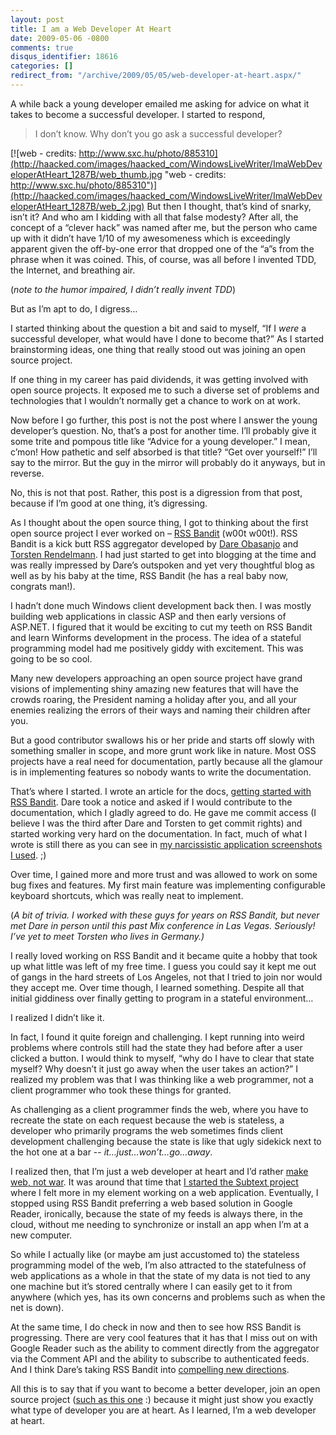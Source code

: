 ```yaml
---
layout: post
title: I am a Web Developer At Heart
date: 2009-05-06 -0800
comments: true
disqus_identifier: 18616
categories: []
redirect_from: "/archive/2009/05/05/web-developer-at-heart.aspx/"
---
```


A while back a young developer emailed me asking for advice on what it
takes to become a successful developer. I started to respond,

> I don’t know. Why don’t you go ask a successful developer?

[![web - credits:
http://www.sxc.hu/photo/885310](http://haacked.com/images/haacked_com/WindowsLiveWriter/ImaWebDeveloperAtHeart_1287B/web_thumb.jpg "web - credits: http://www.sxc.hu/photo/885310")](http://haacked.com/images/haacked_com/WindowsLiveWriter/ImaWebDeveloperAtHeart_1287B/web_2.jpg)
But then I thought, that’s kind of snarky, isn’t it? And who am I
kidding with all that false modesty? After all, the concept of a “clever
hack” was named after me, but the person who came up with it didn’t have
1/10 of my awesomeness which is exceedingly apparent given the
off-by-one error that dropped one of the “a”s from the phrase when it
was coined. This, of course, was all before I invented TDD, the
Internet, and breathing air.

(*note to the humor impaired, I didn’t really invent TDD*)

But as I’m apt to do, I digress…

I started thinking about the question a bit and said to myself, “If I
*were* a successful developer, what would have I done to become that?”
As I started brainstorming ideas, one thing that really stood out was
joining an open source project.

If one thing in my career has paid dividends, it was getting involved
with open source projects. It exposed me to such a diverse set of
problems and technologies that I wouldn’t normally get a chance to work
on at work.

Now before I go further, this post is not the post where I answer the
young developer’s question. No, that’s a post for another time. I’ll
probably give it some trite and pompous title like “Advice for a young
developer.” I mean, c’mon! How pathetic and self absorbed is that title?
“Get over yourself!” I’ll say to the mirror. But the guy in the mirror
will probably do it anyways, but in reverse.

No, this is not that post. Rather, this post is a digression from that
post, because if I’m good at one thing, it’s digressing.

As I thought about the open source thing, I got to thinking about the
first open source project I ever worked on – [RSS
Bandit](http://rssbandit.org/ "RSS Bandit") (w00t w00t!). RSS Bandit is
a kick butt RSS aggregator developed by [Dare
Obasanjo](http://www.25hoursaday.com/weblog/ "Dare Obasanjo") and
[Torsten
Rendelmann](http://www.rendelmann.info/blog/ "Torsten Rendelmann"). I
had just started to get into blogging at the time and was really
impressed by Dare’s outspoken and yet very thoughtful blog as well as by
his baby at the time, RSS Bandit (he has a real baby now, congrats
man!).

I hadn’t done much Windows client development back then. I was mostly
building web applications in classic ASP and then early versions of
ASP.NET. I figured that it would be exciting to cut my teeth on RSS
Bandit and learn Winforms development in the process. The idea of a
stateful programming model had me positively giddy with excitement. This
was going to be so cool.

Many new developers approaching an open source project have grand
visions of implementing shiny amazing new features that will have the
crowds roaring, the President naming a holiday after you, and all your
enemies realizing the errors of their ways and naming their children
after you.

But a good contributor swallows his or her pride and starts off slowly
with something smaller in scope, and more grunt work like in nature.
Most OSS projects have a real need for documentation, partly because all
the glamour is in implementing features so nobody wants to write the
documentation.

That’s where I started. I wrote an article for the docs, [getting
started with RSS
Bandit](http://haacked.com/articles/getting-started-with-rss-bandit.aspx "Getting Started With RSS Bandit").
Dare took a notice and asked if I would contribute to the documentation,
which I gladly agreed to do. He gave me commit access (I believe I was
the third after Dare and Torsten to get commit rights) and started
working very hard on the documentation. In fact, much of what I wrote is
still there as you can see in [my narcissistic application screenshots I
used](http://docs.rssbandit.org/v1.8/html/getting_started/posting_comments.htm "Posting Comments").
;)

Over time, I gained more and more trust and was allowed to work on some
bug fixes and features. My first main feature was implementing
configurable keyboard shortcuts, which was really neat to implement.

(*A bit of trivia. I worked with these guys for years on RSS Bandit, but
never met Dare in person until this past Mix conference in Las Vegas.
Seriously! I’ve yet to meet Torsten who lives in Germany.)*

I really loved working on RSS Bandit and it became quite a hobby that
took up what little was left of my free time. I guess you could say it
kept me out of gangs in the hard streets of Los Angeles, not that I
tried to join nor would they accept me. Over time though, I learned
something. Despite all that initial giddiness over finally getting to
program in a stateful environment…

I realized I didn’t like it.

In fact, I found it quite foreign and challenging. I kept running into
weird problems where controls still had the state they had before after
a user clicked a button. I would think to myself, “why do I have to
clear that state myself? Why doesn’t it just go away when the user takes
an action?” I realized my problem was that I was thinking like a web
programmer, not a client programmer who took these things for granted.

As challenging as a client programmer finds the web, where you have to
recreate the state on each request because the web is stateless, a
developer who primarily programs the web sometimes finds client
development challenging because the state is like that ugly sidekick
next to the hot one at a bar -- *it…just…won’t…go…away*.

I realized then, that I’m just a web developer at heart and I’d rather
[make web, not
war](http://www.youtube.com/watch?v=cCApcSq1ke0 "Make Web, not war"). It
was around that time that [I started the Subtext
project](http://haacked.com/archive/2005/05/04/announcing-subtext.aspx "Announcing Subtext")
where I felt more in my element working on a web application.
Eventually, I stopped using RSS Bandit preferring a web based solution
in Google Reader, ironically, because the state of my feeds is always
there, in the cloud, without me needing to synchronize or install an app
when I’m at a new computer.

So while I actually like (or maybe am just accustomed to) the stateless
programming model of the web, I’m also attracted to the statefulness of
web applications as a whole in that the state of my data is not tied to
any one machine but it’s stored centrally where I can easily get to it
from anywhere (which yes, has its own concerns and problems such as when
the net is down).

At the same time, I do check in now and then to see how RSS Bandit is
progressing. There are very cool features that it has that I miss out on
with Google Reader such as the ability to comment directly from the
aggregator via the Comment API and the ability to subscribe to
authenticated feeds. And I think Dare’s taking RSS Bandit into
[compelling new
directions](http://www.25hoursaday.com/weblog/2009/05/05/RSSReadersModeledAfterEmailClientsAreFundamentallyBroken.aspx "RSS Aggregators built like email clients are flawed").

All this is to say that if you want to become a better developer, join
an open source project ([such as this
one](http://subtextproject.com/ "Subtext Project") :) because it might
just show you exactly what type of developer you are at heart. As I
learned, I’m a web developer at heart.

